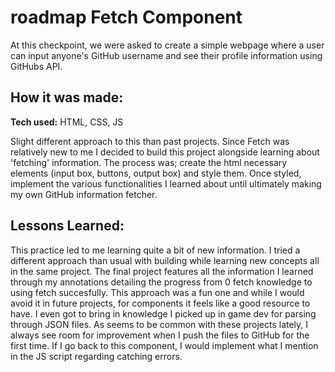 # roadmap Fetch Component
At this checkpoint, we were asked to create a simple webpage where a user can input anyone's GitHub username and see their profile information using GitHubs API.

## How it was made:

**Tech used:** HTML, CSS, JS

Slight different approach to this than past projects. Since Fetch was relatively new to me I decided to build this project alongside
learning about 'fetching' information. The process was; create the html necessary elements (input box, buttons, output box) and style them. 
Once styled, implement the various functionalities I learned about until ultimately making my own GitHub information fetcher.

## Lessons Learned:

This practice led to me learning quite a bit of new information. I tried a different approach than usual with building while learning new 
concepts all in the same project. The final project features all the information I learned through my annotations detailing the progress from 0 fetch 
knowledge to using fetch succesfully. This approach was a fun one and while I would avoid it in future projects, for components it feels like a 
good resource to have. I even got to bring in knowledge I picked up in game dev for parsing through JSON files. As seems to be common with 
these projects lately, I always see room for improvement when I push the files to GitHub for the first time. If I go back to this component,
I would implement what I mention in the JS script regarding catching errors.

